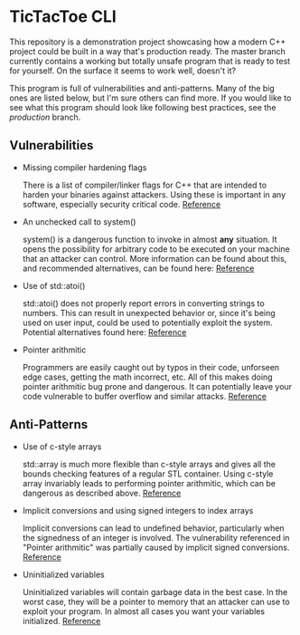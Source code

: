 # TicTacToe CLI

This repository is a demonstration project showcasing how a modern C++ project could be built in a way that's production ready.
The master branch currently contains a working but totally unsafe program that is ready to test for yourself. On the surface it
seems to work well, doesn't it?

This program is full of vulnerabilities and anti-patterns. Many of the big ones are listed below, but I'm sure others can find more.
If you would like to see what this program should look like following best practices, see the *production* branch.

## Vulnerabilities

- Missing compiler hardening flags

    There is a list of compiler/linker flags for C++ that are intended to harden your binaries against attackers. Using these is important in any software, especially security critical code. [Reference](https://best.openssf.org/Compiler-Hardening-Guides/Compiler-Options-Hardening-Guide-for-C-and-C++.html)

- An unchecked call to system()

    system() is a dangerous function to invoke in almost **any** situation. It opens the possibility for arbitrary code to be executed on your machine that an attacker can control. More information can be found about this, and recommended alternatives, can be found here: [Reference](https://wiki.sei.cmu.edu/confluence/display/c/ENV33-C.+Do+not+call+system())

- Use of std::atoi()

    std::atoi() does not properly report errors in converting strings to numbers. This can result in unexpected behavior or, since it's being used on user input, could be used to potentially exploit
    the system. Potential alternatives found here: [Reference](https://wiki.sei.cmu.edu/confluence/display/c/ERR34-C.+Detect+errors+when+converting+a+string+to+a+number)

- Pointer arithmitic

    Programmers are easily caught out by typos in their code, unforseen edge cases, getting the math incorrect, etc. All of this makes doing pointer arithmitic bug prone and dangerous. It can potentially leave your code vulnerable to buffer overflow and similar attacks. [Reference](https://nvd.nist.gov/vuln/detail/CVE-2022-3349)

## Anti-Patterns

- Use of c-style arrays

    std::array is much more flexible than c-style arrays and gives all the bounds checking features of a regular STL container. Using c-style array invariably leads to performing pointer arithmitic, which can be dangerous as described above. [Reference](https://clang.llvm.org/extra/clang-tidy/checks/modernize/avoid-c-arrays.html)

- Implicit conversions and using signed integers to index arrays

    Implicit conversions can lead to undefined behavior, particularly when the signedness of an integer is involved. The vulnerability referenced in "Pointer arithmitic" was partially caused by implicit signed conversions. [Reference](https://clang.llvm.org/docs/DiagnosticsReference.html#wsign-conversion)

- Uninitialized variables

    Uninitialized variables will contain garbage data in the best case. In the worst case, they will be a pointer to memory that an attacker can use to exploit your program. In almost all cases you want your variables initialized. [Reference](https://clang.llvm.org/extra/clang-tidy/checks/cppcoreguidelines/init-variables.html)
